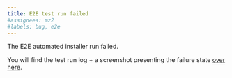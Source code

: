 ```yaml
---
title: E2E test run failed
#assignees: mz2
#labels: bug, e2e
---
```


The E2E automated installer run failed.

You will find the test run log + a screenshot presenting the failure state [over here]({{env.HTML_URL}}).
